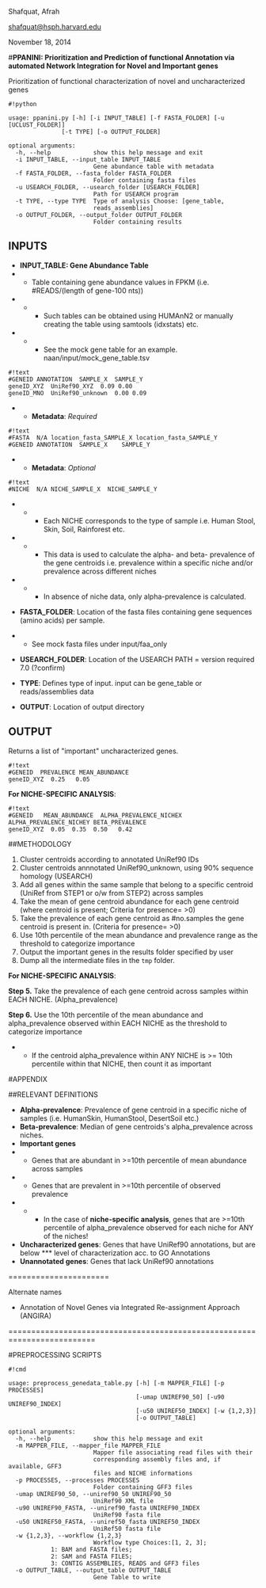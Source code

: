 Shafquat, Afrah

shafquat@hsph.harvard.edu

November 18, 2014

#**PPANINI: Prioritization and Prediction of functional Annotation via automated Network Integration for Novel and Important genes**

Prioritization of functional characterization of novel and uncharacterized genes

```
#!python

usage: ppanini.py [-h] [-i INPUT_TABLE] [-f FASTA_FOLDER] [-u [UCLUST_FOLDER]]
               [-t TYPE] [-o OUTPUT_FOLDER]

optional arguments:
  -h, --help            show this help message and exit
  -i INPUT_TABLE, --input_table INPUT_TABLE
                        Gene abundance table with metadata
  -f FASTA_FOLDER, --fasta_folder FASTA_FOLDER
                        Folder containing fasta files
  -u USEARCH_FOLDER, --usearch_folder [USEARCH_FOLDER]
                        Path for USEARCH program
  -t TYPE, --type TYPE  Type of analysis Choose: [gene_table,
                        reads_assemblies]
  -o OUTPUT_FOLDER, --output_folder OUTPUT_FOLDER
                        Folder containing results

```


## **INPUTS**

* **INPUT_TABLE: Gene Abundance Table**
* * Table containing gene abundance values in FPKM (i.e. #READS/(length of gene-100 nts)) 
* * * Such tables can be obtained using HUMAnN2 or manually creating the table using samtools (idxstats) etc.
* * * See the mock gene table for an example. naan/input/mock_gene_table.tsv

```
#!text
#GENEID ANNOTATION  SAMPLE_X  SAMPLE_Y
geneID_XYZ  UniRef90_XYZ  0.09 0.00
geneID_MNO  UniRef90_unknown  0.00 0.09
```

* * **Metadata**: *Required*

```
#!text
#FASTA	N/A	location_fasta_SAMPLE_X	location_fasta_SAMPLE_Y
#GENEID	ANNOTATION	SAMPLE_X	SAMPLE_Y
```

* * **Metadata**: *Optional*

```
#!text
#NICHE	N/A	NICHE_SAMPLE_X	NICHE_SAMPLE_Y
```

* * * Each NICHE corresponds to the type of sample i.e. Human Stool, Skin, Soil, Rainforest etc. 
* * * This data is used to calculate the alpha- and beta- prevalence of the gene centroids i.e. prevalence within a specific niche and/or prevalence across different niches
* * * In absence of niche data, only alpha-prevalence is calculated.

* **FASTA_FOLDER**: Location of the fasta files containing gene sequences (amino acids) per sample.
* * See mock fasta files under input/faa_only
* **USEARCH_FOLDER**: Location of the USEARCH PATH = version required 7.0 (?confirm)
* **TYPE**: Defines type of input. input can be gene_table or reads/assemblies data
* **OUTPUT**: Location of output directory

## **OUTPUT**

Returns a list of "important" uncharacterized genes.

```
#!text
#GENEID  PREVALENCE MEAN_ABUNDANCE
geneID_XYZ  0.25   0.05
```

**For NICHE-SPECIFIC ANALYSIS**:

```
#!text
#GENEID   MEAN_ABUNDANCE  ALPHA_PREVALENCE_NICHEX ALPHA_PREVALENCE_NICHEY BETA_PREVALENCE
geneID_XYZ  0.05  0.35  0.50   0.42 
```


##METHODOLOGY

1. Cluster centroids according to annotated UniRef90 IDs
2. Cluster centroids annnotated UniRef90_unknown, using 90% sequence homology (USEARCH)
3. Add all genes within the same sample that belong to a specific centroid (UniRef from STEP1 or o/w from STEP2) across samples
4. Take the mean of gene centroid abundance for each gene centroid (where centroid is present; Criteria for presence= >0)
5. Take the prevalence of each gene centroid as #no.samples the gene centroid is present in. (Criteria for presence= >0)
6. Use 10th percentile of the mean abundance and prevalence range as the threshold to categorize importance
7. Output the important genes in the results folder specified by user
8. Dump all the intermediate files in the ``tmp`` folder.

**For NICHE-SPECIFIC ANALYSIS**:

**Step 5.** Take the prevalence of each gene centroid across samples within EACH NICHE. (Alpha_prevalence)

**Step 6.** Use the 10th percentile of the mean abundance and alpha_prevalence observed within EACH NICHE as the threshold to categorize importance
* * If the centroid alpha_prevalence within ANY NICHE is >= 10th percentile within that NICHE, then count it as important


#APPENDIX

##RELEVANT DEFINITIONS

* **Alpha-prevalence**: Prevalence of gene centroid in a specific niche of samples (i.e. HumanSkin, HumanStool, DesertSoil etc.) 
* **Beta-prevalence**: Median of gene centroids's alpha_prevalence across niches.
* **Important genes**
* * Genes that are abundant in >=10th percentile of mean abundance across samples
* * Genes that are prevalent in >=10th percentile of observed prevalence
* * * In the case of **niche-specific analysis**, genes that are >=10th percentile of alpha_prevalence observed for each niche for ANY of the niches!
* **Uncharacterized genes**: Genes that have UniRef90 annotations, but are below *** level of characterization acc. to GO Annotations
* **Unannotated genes**: Genes that lack UniRef90 annotations


======================

Alternate names

* Annotation of Novel Genes via Integrated Re-assignment Approach (ANGIRA)


=========================================================================

#PREPROCESSING SCRIPTS

```
#!cmd

usage: preprocess_genedata_table.py [-h] [-m MAPPER_FILE] [-p PROCESSES]
                                    [-umap UNIREF90_50] [-u90 UNIREF90_INDEX]
                                    [-u50 UNIREF50_INDEX] [-w {1,2,3}]
                                    [-o OUTPUT_TABLE]

optional arguments:
  -h, --help            show this help message and exit
  -m MAPPER_FILE, --mapper_file MAPPER_FILE
                        Mapper file associating read files with their
                        corresponding assembly files and, if available, GFF3
                        files and NICHE informations
  -p PROCESSES, --processes PROCESSES
                        Folder containing GFF3 files
  -umap UNIREF90_50, --uniref90_50 UNIREF90_50
                        UniRef90 XML file
  -u90 UNIREF90_FASTA, --uniref90_fasta UNIREF90_INDEX
                        UniRef90 fasta file
  -u50 UNIREF50_FASTA, --uniref50_fasta UNIREF50_INDEX
                        UniRef50 fasta file
  -w {1,2,3}, --workflow {1,2,3}
                        Workflow type Choices:[1, 2, 3]; 
			1: BAM and FASTA files; 
			2: SAM and FASTA FILES; 
			3: CONTIG ASSEMBLIES, READS and GFF3 files
  -o OUTPUT_TABLE, --output_table OUTPUT_TABLE
                        Gene Table to write
```